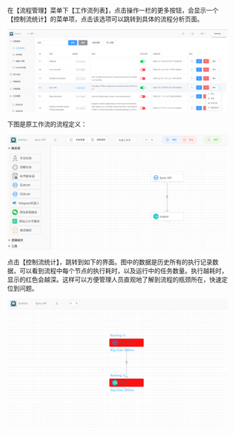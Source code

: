 在【流程管理】菜单下【工作流列表】，点击操作一栏的更多按钮，会显示一个【控制流统计】的菜单项，点击该选项可以跳转到具体的流程分析页面。

<img src="./img/control_flow_analysis_view.png" alt="image-20240919191550379" style="zoom:50%;" />

下图是原工作流的流程定义：

<img src="./img/control_flow_analysis_workflow-1.png" alt="image-20240919191839436" style="zoom:50%;" />

点击【控制流统计】，跳转到如下的界面。图中的数据是历史所有的执行记录数据，可以看到流程中每个节点的执行耗时，以及运行中的任务数量。执行越耗时，显示的红色会越深。这样可以方便管理人员直观地了解到流程的瓶颈所在，快速定位到问题。

<img src="./img/control_flow_analysis_workflow.png" alt="image-20240919191801689" style="zoom:50%;" />
